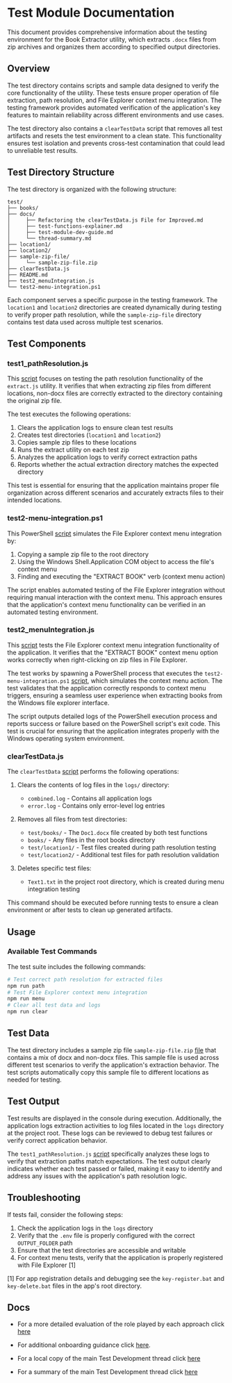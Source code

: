 <!-- test/README.md -->

# Test Module Documentation

This document provides comprehensive information about the testing environment for the Book Extractor utility, which extracts `.docx` files from zip archives and organizes them according to specified output directories.

## Overview

The test directory contains scripts and sample data designed to verify the core functionality of the utility. These tests ensure proper operation of file extraction, path resolution, and File Explorer context menu integration. The testing framework provides automated verification of the application's key features to maintain reliability across different environments and use cases.

The test directory also contains a `clearTestData` script that removes all test artifacts and resets the test environment to a clean state. This functionality ensures test isolation and prevents cross-test contamination that could lead to unreliable test results.

## Test Directory Structure

The test directory is organized with the following structure:

```
test/
├── books/
├── docs/
│     ├── Refactoring the clearTestData.js File for Improved.md
│     ├── test-functions-explainer.md
│     ├── test-module-dev-guide.md
│     └── thread-summary.md
├── location1/
├── location2/
├── sample-zip-file/
│     └── sample-zip-file.zip
├── clearTestData.js
├── README.md
├── test2_menuIntegration.js
└── test2-menu-integration.ps1
```

Each component serves a specific purpose in the testing framework. The `location1` and `location2` directories are created dynamically during testing to verify proper path resolution, while the `sample-zip-file` directory contains test data used across multiple test scenarios.

## Test Components

### test1_pathResolution.js

This [script](./test1_pathResolution.js) focuses on testing the path resolution functionality of the `extract.js` utility. It verifies that when extracting zip files from different locations, non-docx files are correctly extracted to the directory containing the original zip file.

The test executes the following operations:

1. Clears the application logs to ensure clean test results
2. Creates test directories (`location1` and `location2`)
3. Copies sample zip files to these locations
4. Runs the extract utility on each test zip
5. Analyzes the application logs to verify correct extraction paths
6. Reports whether the actual extraction directory matches the expected directory

This test is essential for ensuring that the application maintains proper file organization across different scenarios and accurately extracts files to their intended locations.

### test2-menu-integration.ps1

This PowerShell [script](./test2-menu-integration.ps1) simulates the File Explorer context menu integration by:

1. Copying a sample zip file to the root directory
2. Using the Windows Shell.Application COM object to access the file's context menu
3. Finding and executing the "EXTRACT BOOK" verb (context menu action)

The script enables automated testing of the File Explorer integration without requiring manual interaction with the context menu. This approach ensures that the application's context menu functionality can be verified in an automated testing environment.

### test2_menuIntegration.js

This [script](./test2_menuIntegration.js) tests the File Explorer context menu integration functionality of the application. It verifies that the "EXTRACT BOOK" context menu option works correctly when right-clicking on zip files in File Explorer.

The test works by spawning a PowerShell process that executes the `test2-menu-integration.ps1` [script](./test2-menu-integration.ps1), which simulates the context menu action. The test validates that the application correctly responds to context menu triggers, ensuring a seamless user experience when extracting books from the Windows file explorer interface.

The script outputs detailed logs of the PowerShell execution process and reports success or failure based on the PowerShell script's exit code. This test is crucial for ensuring that the application integrates properly with the Windows operating system environment.

### clearTestData.js

The `clearTestData` [script](./clearTestData.js) performs the following operations:

1. Clears the contents of log files in the `logs/` directory:

   - `combined.log` - Contains all application logs
   - `error.log` - Contains only error-level log entries

2. Removes all files from test directories:

   - `test/books/` - The `Doc1.docx` file created by both test functions
   - `books/` - Any files in the root books directory
   - `test/location1/` - Test files created during path resolution testing
   - `test/location2/` - Additional test files for path resolution validation

3. Deletes specific test files:
   - `Text1.txt` in the project root directory, which is created during menu integration testing

This command should be executed before running tests to ensure a clean environment or after tests to clean up generated artifacts.

## Usage

### Available Test Commands

The test suite includes the following commands:

```bash
# Test correct path resolution for extracted files
npm run path 
# Test File Explorer context menu integration    
npm run menu 
# Clear all test data and logs
npm run clear 
```

## Test Data

The test directory includes a sample zip file `sample-zip-file.zip` [file](./sample-zip-file/sample-zip-file.zip) that contains a mix of docx and non-docx files. This sample file is used across different test scenarios to verify the application's extraction behavior. The test scripts automatically copy this sample file to different locations as needed for testing.

## Test Output

Test results are displayed in the console during execution. Additionally, the application logs extraction activities to log files located in the `logs` directory at the project root. These logs can be reviewed to debug test failures or verify correct application behavior.

The `test1_pathResolution.js` [script](./test1_pathResolution.js) specifically analyzes these logs to verify that extraction paths match expectations. The test output clearly indicates whether each test passed or failed, making it easy to identify and address any issues with the application's path resolution logic.

## Troubleshooting

If tests fail, consider the following steps:

1. Check the application logs in the `logs` directory
2. Verify that the `.env` file is properly configured with the correct `OUTPUT_FOLDER` path
3. Ensure that the test directories are accessible and writable
4. For context menu tests, verify that the application is properly registered with File Explorer [1]

[1] For app registration details and debugging see the `key-register.bat` and `key-delete.bat` files in the app's root directory.

## Docs

- For a more detailed evaluation of the role played by each approach click [here](./docs/test-functions-explainer.md)

- For additional onboarding guidance click [here](./docs/test-module-dev-guide.md).

- For a local copy of the main Test Development thread click [here](./docs/Refactoring%20the%20clearTestData.js%20File%20for%20Improved.md)

- For a summary of the main Test Development thread click [here](./docs/thread-summary.md)